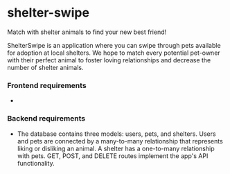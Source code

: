 # shelter-swipe

Match with shelter animals to find your new best friend!

ShelterSwipe is an application where you can swipe through pets available for adoption at local shelters. We hope to match every potential pet-owner with their perfect animal to foster loving relationships and decrease the number of shelter animals.

### Frontend requirements
- 
### Backend requirements
- The database contains three models: users, pets, and shelters. Users and pets are connected by a many-to-many relationship that represents liking or disliking an animal. A shelter has a one-to-many relationship with pets. GET, POST, and DELETE routes implement the app's API functionality.
